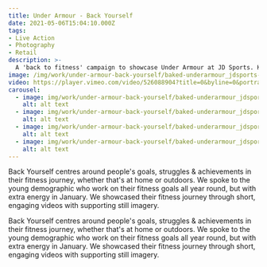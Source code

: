 ```yaml
---
title: Under Armour - Back Yourself
date: 2021-05-06T15:04:10.000Z
tags:
- Live Action
- Photography
- Retail
description: >-
  A 'back to fitness' campaign to showcase Under Armour at JD Sports. Keeping it simple. Atypically raw, bright and focussed on the product fit, style and detail.
image: /img/work/under-armour-back-yourself/baked-underarmour_jdsports-backyourself-t.png
video: https://player.vimeo.com/video/526088904?title=0&byline=0&portrait=0
carousel:
  - image: img/work/under-armour-back-yourself/baked-underarmour_jdsports-backyourself-l-03.png
    alt: alt text
  - image: img/work/under-armour-back-yourself/baked-underarmour_jdsports-backyourself-l-01.png
    alt: alt text
  - image: img/work/under-armour-back-yourself/baked-underarmour_jdsports-backyourself-l-04.png
    alt: alt text
  - image: img/work/under-armour-back-yourself/baked-underarmour_jdsports-backyourself-t.png
    alt: alt text
---
```


Back Yourself centres around people's goals, struggles & achievements in their fitness journey, whether that's at home or outdoors. We spoke to the young demographic who work on their fitness goals all year round, but with extra energy in January. We showcased their fitness journey through short, engaging videos with supporting still imagery.

Back Yourself centres around people's goals, struggles & achievements in their fitness journey, whether that's at home or outdoors. We spoke to the young demographic who work on their fitness goals all year round, but with extra energy in January. We showcased their fitness journey through short, engaging videos with supporting still imagery.
